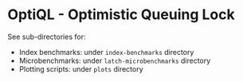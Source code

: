 # OptiQL - Optimistic Queuing Lock

See sub-directories for:
* Index benchmarks:  under `index-benchmarks` directory 
* Microbenchmarks: under `latch-microbenchmarks` directory
* Plotting scripts: under `plots` directory
